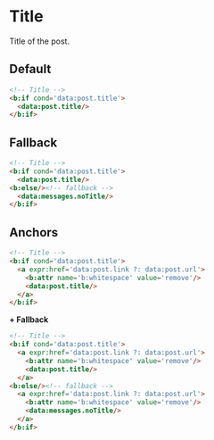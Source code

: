 <!--
@@@title:Title@@@
@@@description:Title of the post.@@@
@@@section:Snippets@@@
@@@subsection:Posts@@@
-->

# Title

Title of the post.


## Default

```html
<!-- Title -->
<b:if cond='data:post.title'>
  <data:post.title/>
</b:if>
```


## Fallback

```html
<!-- Title -->
<b:if cond='data:post.title'>
  <data:post.title/>
<b:else/><!-- fallback -->
  <data:messages.noTitle/>
</b:if>
```


## Anchors

```html
<!-- Title -->
<b:if cond='data:post.title'>
  <a expr:href='data:post.link ?: data:post.url'>
    <b:attr name='b:whitespace' value='remove'/>
    <data:post.title/>
  </a>
</b:if>
```

**+ Fallback**

```html
<!-- Title -->
<b:if cond='data:post.title'>
  <a expr:href='data:post.link ?: data:post.url'>
    <b:attr name='b:whitespace' value='remove'/>
    <data:post.title/>
  </a>
<b:else/><!-- fallback -->
  <a expr:href='data:post.link ?: data:post.url'>
    <b:attr name='b:whitespace' value='remove'/>
    <data:messages.noTitle/>
  </a>
</b:if>
```
